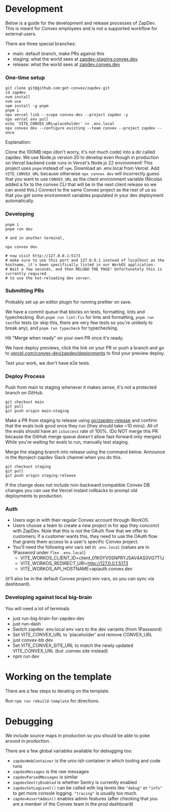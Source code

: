 # Development

Below is a guide for the development and release processes of ZapDev. This is meant for Convex employees and is not a supported workflow for external users.

There are three special branches:

- main: default branch, make PRs against this
- staging: what the world sees at [zapdev-staging.convex.dev](https://zapdev-staging.convex.dev)
- release: what the world sees at [zapdev.convex.dev](https://zapdev.convex.dev)

### One-time setup

```
git clone git@github.com:get-convex/zapdev.git
cd zapdev
nvm install
nvm use
npm install -g pnpm
pnpm i
npx vercel link --scope convex-dev --project zapdev -y
npx vercel env pull
echo 'VITE_CONVEX_URL=placeholder' >> .env.local
npx convex dev --configure existing --team convex --project zapdev --once
```

Explanation:

Clone the 100MB repo (don't worry, it's not much code) into a dir called zapdev.
We use Node.js version 20 to develop even though in production on Vercel backend code runs in Vercel's Node.js 22 environment!
This project uses `pnpm` instead of `npm`. Download an .env.local from Vercel.
Add `VITE_CONVEX_URL` because otherwise `npx convex dev` will incorrectly guess that you want to use `CONVEX_URL` as the client environment variable (Nicolas added a fix to the convex CLI that will be in the next client release so we can avoid this.)
Connect to the same Convex project as the rest of us so that you get some environment variables populated in your dev deployment automatically.

### Developing

```
pnpm i
pnpm run dev

# and in another terminal,

npx convex dev

# now visit http://127.0.0.1:5173
# make sure to use this port and 127.0.0.1 instead of localhost as the hostname, it's been specifically listed in our WorkOS application.
# Wait a few seconds, and then RELOAD THE PAGE! Unfortunately this is currently required
# to use the hot-reloading dev server.
```

### Submitting PRs

Probably set up an editor plugin for running prettier on save.

We have a commit queue that blocks on tests, formatting, lints and typechecking.
Run `pnpm run lint:fix` for lints and formatting, `pnpm run test`for tests (or skip this,
there are very few tests so you're unlikely to break any), and `pnpm run typecheck` for typechecking.

Hit "Merge when ready" on your own PR once it's ready.

We have deploy previews, click the link on
your PR or push a branch and go to [vercel.com/convex-dev/zapdev/deployments](https://vercel.com/convex-dev/zapdev/deployments)
to find your preview deploy.

Test your work, we don't have e2e tests.

### Deploy Process

Push from main to staging whenever it makes sense, it's not a protected branch on GitHub.

```
git checkout main
git pull
git push origin main:staging
```

Make a PR from staging to release using [go/zapdev-release](https://go.cvx.is/chef-release) and confirm that
the evals look good once they run (they should take ~10 mins). All of the evals should have an `isSuccess`
rate of 100%. (Do NOT merge this PR because the GitHub merge queue doesn't allow fast-forward only merges)
While you're waiting for evals to run, manually test staging.

Merge the staging branch into release using the command below.
Announce in the #project-zapdev Slack channel when you do this.

```
git checkout staging
git pull
git push origin staging:release
```

If the change does not include non-backward compatible Convex DB changes you
can use the Vercel instant rollbacks to prompt old deployments to production.

### Auth

- Users sign in with their regular Convex account through WorkOS.
- Users choose a team to create a new project in for app they conconct with ZapDev.
  Note that this is _not_ the OAuth flow that we offer to customers; if a customer wants this,
  they need to use the OAuth flow that grants them access to a user's specific Convex project.
- You'll need the following env vars set in `.env.local` (values are in 1Password under `flex .env.local`)
  - VITE_WORKOS_CLIENT_ID=client_01K0YV0SNPRYJ5AV4AS0VG7T1J
  - VITE_WORKOS_REDIRECT_URI=http://127.0.0.1:5173
  - VITE_WORKOS_API_HOSTNAME=apiauth.convex.dev

(it'll also be in the default Convex project env vars, so you can sync via dashboard).

### Developing against local big-brain

You will need a lot of terminals

- just run-big-brain-for-zapdev-dev
- just run-dash
- Switch zapdev .env.local env vars to the dev variants (from 1Password)
- Set VITE_CONVEX_URL to 'placeholder' and remove CONVEX_URL
- just convex-bb dev
- Set VITE_CONVEX_SITE_URL to match the newly updated VITE_CONVEX_URL (but .convex.site instead)
- npm run dev

# Working on the template

There are a few steps to iterating on the template.

Run `npm run rebuild-template` for directions.

# Debugging

We include source maps in production so you should be able to poke around in production.

There are a few global variables available for debugging too:

- `zapdevWebContainer` is the unix-ish container in which tooling and code runs
- `zapdevMessages` is the raw messages
- `zapdevParsedMessages` is similar
- `zapdevSentryEnabled` is whether Sentry is currently enabled
- `zapdevSetLogLevel()` can be called with log levels like `"debug"` or `"info"` to get more console logging. `"tracing"` is usually too much.
- `zapdevAssertAdmin()` enables admin features (after checking that you are a member of the Convex team in the prod dashboard)
